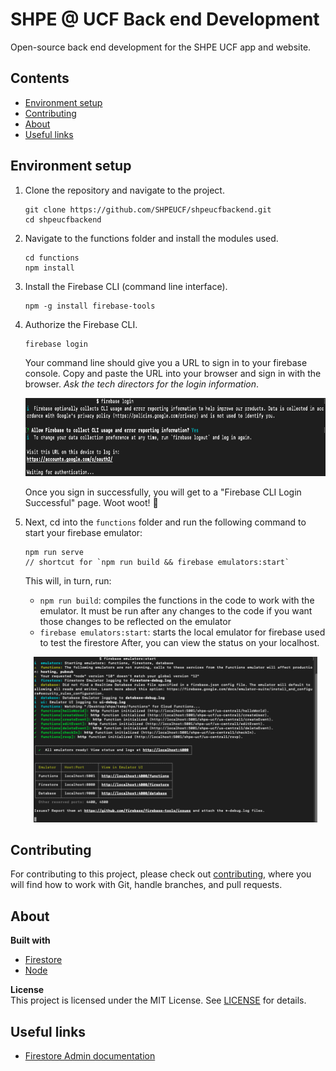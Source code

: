 # SHPE @ UCF Back end Development

Open-source back end development for the SHPE UCF app and website.

## Contents
* [Environment setup](#environment-setup)
* [Contributing](#contributing)
* [About](#about)
* [Useful links](#useful-links)

## Environment setup
1. Clone the repository and navigate to the project.
	```
	git clone https://github.com/SHPEUCF/shpeucfbackend.git
	cd shpeucfbackend
	```
1. Navigate to the functions folder and install the modules used.
	```
	cd functions
	npm install
	```
1. Install the Firebase CLI (command line interface).
	```
	npm -g install firebase-tools
	```
1. Authorize the Firebase CLI.
	```
	firebase login
	```
	Your command line should give you a URL to sign in to your firebase console. Copy and paste the URL into your browser and sign in with the browser. *Ask the tech directors for the login information*.

	<p align="center">
		<img height="125" src="assets/signIn.png" />
	</p>

	Once you sign in successfully, you will get to a "Firebase CLI Login Successful" page. Woot woot! :tada:
1. Next, cd into the `functions` folder and run the following command to start your firebase emulator:
	```
	npm run serve
	// shortcut for `npm run build && firebase emulators:start`
	```
	This will, in turn, run:
	* `npm run build`: compiles the functions in the code to work with the emulator. It must be run after any changes to the code if you want those changes to be reflected on the emulator
	* `firebase emulators:start`: starts the local emulator for firebase used to test the firestore
	After, you can view the status on your localhost.
	<p align="center">
		<img height="265" src="assets/emulatorFirebase.png" />
	</p>

## Contributing
For contributing to this project, please check out [contributing](.github/CONTRIBUTING.md), where you will find how to work with Git, handle branches, and pull requests.

## About
**Built with**
* [Firestore](https://firebase.google.com/docs/firestore/)
* [Node](https://nodejs.org/en/)

**License**  
This project is licensed under the MIT License. See [LICENSE](LICENSE) for details.

## Useful links
* [Firestore Admin documentation](https://firebase.google.com/docs/reference/admin/node/admin.firestore)
